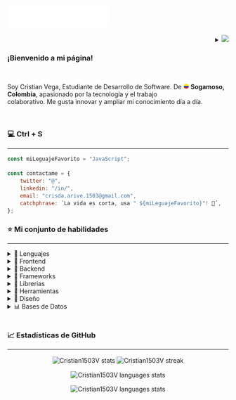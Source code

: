 <img src="Images/svg/header_es.svg"></img>


<details align="right">
 <summary><img src="https://img.icons8.com/color/48/google-translate.png" height="30"></summary>  
 <table align="right">
  <tr><td><a href="README.md"><img src="Images/colombia.png" height="13"> Español </a></td></tr>
  <tr><td><a href="README_en.md"><img src="Images/usa.png" height="13">   Ingles </a></td></tr>
 </table>
</details>

<h3>¡Bienvenido a mi página!</h3></br>
<p>Soy Cristian Vega, Estudiante de Desarrollo de Software. De <img src="Images/colombia.png" height="13"> <b>Sogamoso, Colombia</b>, apasionado por la tecnología y el trabajo</br> colaborativo. Me gusta innovar y ampliar mi conocimiento día a día.</p>

<br>

 ###  💻 Ctrl + S
 ---
 
```javascript
const miLeguajeFavorito = "JavaScript";

const contactame = {
    twitter: "@",
    linkedin: "/in/",
    email: "crisda.arive.1503@gmail.com",
    catchphrase: ´La vida es corta, usa " ${miLeguajeFavorito}"! 🚀´,
};
```

 ### ⭐ Mi conjunto de habilidades
 ---
<details>
<summary>🚀 Lenguajes</summary>
  <tr>
    <td>
      <a href="https://www.php.net" target="_blank" rel="noreferrer">
        <img src="https://raw.githubusercontent.com/devicons/devicon/master/icons/php/php-original.svg" alt="php logo" width="30" height="30" hspace="10" />
      </a>
    </td>
    <td>
      <a href="https://www.python.org" target="_blank" rel="noreferrer">
        <img src="https://raw.githubusercontent.com/devicons/devicon/master/icons/python/python-original.svg" alt="python logo" width="30" height="30" hspace="10" />
      </a>
    </td>
    <td>
      <a href="https://www.java.com" target="_blank" rel="noreferrer">
        <img src="https://raw.githubusercontent.com/devicons/devicon/master/icons/java/java-original.svg" alt="java logo" width="30" height="30" hspace="10" />
      </a>
    </td>
    <td>
      <a href="https://developer.mozilla.org/en-US/docs/Web/JavaScript" target="_blank" rel="noreferrer">
        <img src="https://raw.githubusercontent.com/devicons/devicon/master/icons/javascript/javascript-original.svg" alt="javascript logo" width="30" height="30" hspace="10" />
      </a>
    </td>
    <td>
      <a href="https://www.typescriptlang.org/" target="_blank" rel="noreferrer">
        <img src="https://raw.githubusercontent.com/devicons/devicon/master/icons/typescript/typescript-original.svg" alt="typescript logo" width="30" height="30" hspace="10" />
      </a>
    </td>
  </tr>
</details>

<details>
<summary>👀 Frontend</summary>
  <tr>
    <td>
      <a href="https://www.w3schools.com/css/" target="_blank" rel="noreferrer">
        <img src="https://raw.githubusercontent.com/devicons/devicon/master/icons/css3/css3-original-wordmark.svg" alt="css3 logo" width="30" height="30" hspace="10" />
      </a>
    </td>
    <td>
      <a href="https://www.w3.org/html/" target="_blank" rel="noreferrer">
        <img src="https://raw.githubusercontent.com/devicons/devicon/master/icons/html5/html5-original-wordmark.svg" alt="html5 logo" width="30" height="30" hspace="10" />
      </a>
    </td>
    <td>
      <a href="https://getbootstrap.com" target="_blank" rel="noreferrer">
        <img src="https://raw.githubusercontent.com/devicons/devicon/master/icons/bootstrap/bootstrap-plain-wordmark.svg" alt="bootstrap logo" width="30" height="30" hspace="10" />
      </a>
    </td>
    <td>
      <a href="https://tailwindcss.com/" target="_blank" rel="noreferrer">
        <img src="https://profilinator.rishav.dev/skills-assets/tailwindcss.svg" alt="tailwind logo" width="30" height="30" hspace="10" />
      </a>
    </td>
    <td>
      <a href="https://www.electronjs.org" target="_blank" rel="noreferrer">
        <img src="https://raw.githubusercontent.com/devicons/devicon/master/icons/electron/electron-original.svg" alt="electron logo" width="30" height="30" hspace="10" />
      </a>
    </td>
      <td>
      <a href="https://reactjs.org/" target="_blank" rel="noreferrer">
        <img src="https://raw.githubusercontent.com/devicons/devicon/master/icons/react/react-original-wordmark.svg" alt="react logo" width="30" height="30" hspace="10" />
      </a>
    </td>
  </tr>
</details>

<details>
 <summary>🌚 Backend</summary>
  <tr>
   <td>
     <a href="https://nodejs.org" target="_blank" rel="noreferrer">
       <img src="https://seeklogo.com/images/N/nodejs-logo-FBE122E377-seeklogo.com.png" alt="nodejs logo" width="30" height="30" hspace="10" />
     </a>
   </td>
     <td>
     <a href="https://expressjs.com" target="_blank" rel="noreferrer">
       <img src="Images/svg/express-js.svg "  alt="express logo" width="30" height="30" hspace="10" />
     </a>
   </td>
   <td>
    <a href="https://graphql.org" target="_blank" rel="noreferrer">
      <img src="https://www.vectorlogo.zone/logos/graphql/graphql-icon.svg" alt="graphql logo" width="30" height="30" hspace="10" />
    </a>
  </td>
 </tr>
</details>

<details>
 <summary>🔮 Frameworks</summary>
  <tr>
   <td>
     <a href="https://nextjs.org/" target="_blank" rel="noreferrer">
       <img src="https://d2nir1j4sou8ez.cloudfront.net/wp-content/uploads/2021/12/nextjs-boilerplate-logo.png" alt="nextjs logo" width="30" height="30" hspace="10" />
     </a>
   </td>
 </tr>
</details>

<details>
 <summary>📔 Librerias</summary>
  <tr>
    <td>
      <a href="https://eslint.org/" target="_blank" rel="noreferrer">
        <img src="https://cdn.jsdelivr.net/gh/devicons/devicon/icons/eslint/eslint-original.svg" alt="eslint logo" width="30" height="30" hspace="10" />
      </a>
    </td>
    <td>
      <a href="https://jquery.com/" target="_blank" rel="noreferrer">
        <img src="https://cdn.jsdelivr.net/gh/devicons/devicon/icons/jquery/jquery-original.svg" alt="jquery logo" width="30" height="30" hspace="10" />
      </a>
    </td>
    <td>
      <a href="https://www.electronjs.org" target="_blank" rel="noreferrer">
        <img src="https://raw.githubusercontent.com/devicons/devicon/master/icons/electron/electron-original.svg" alt="electron logo" width="30" height="30" hspace="10" />
      </a>
    </td>
    <td>
      <a href="https://redux.js.org" target="_blank" rel="noreferrer">
        <img src="https://raw.githubusercontent.com/devicons/devicon/master/icons/redux/redux-original.svg" alt="redux logo" width="30" height="30" hspace="10" />
      </a>
    </td>
  </tr>
</details>

<details>
 <summary>🔧 Herramientas</summary>
  <tr>
    <td>
      <a href="https://www.docker.com/" target="_blank" rel="noreferrer">
        <img src="https://raw.githubusercontent.com/devicons/devicon/master/icons/docker/docker-original-wordmark.svg" alt="docker logo" width="30" height="30" hspace="10" />
      </a>
    </td>
    <td>
      <a href="https://git-scm.com/" target="_blank" rel="noreferrer">
        <img src="https://www.vectorlogo.zone/logos/git-scm/git-scm-icon.svg" alt="git logo" width="30" height="30" hspace="10" />
      </a>
    </td>
    <td>
      <a href="https://github.com/" target="_blank" rel="noreferrer">
        <img src="https://github.githubassets.com/images/modules/logos_page/GitHub-Mark.png" alt="github logo" width="30" height="30" hspace="10" />
      </a>
    </td>
    <td>
      <a href="https://code.visualstudio.com/" target="_blank" rel="noreferrer">
        <img src="https://cdn.jsdelivr.net/gh/devicons/devicon/icons/vscode/vscode-original.svg" alt="vsCode logo" width="30" height="30" hspace="10" />
      </a>
    </td>
    <td>
      <a href="https://postman.com" target="_blank" rel="noreferrer">
        <img src="https://www.vectorlogo.zone/logos/getpostman/getpostman-icon.svg" alt="postman logo" width="30" height="30" hspace="10" />
      </a>
    </td>
    <td>
      <a href="https://www.npmjs.com/" target="_blank" rel="noreferrer">
        <img src="https://cdn.jsdelivr.net/gh/devicons/devicon/icons/npm/npm-original-wordmark.svg" alt="npm logo" width="30" height="30" hspace="10" />
      </a>
    </td>
    <td>
      <a href="https://es.wikipedia.org/wiki/Markdown" target="_blank" rel="noreferrer">
        <img src="https://static-00.iconduck.com/assets.00/markdown-icon-512x512-bfxegudd.png" alt="markdown logo" width="30" height="30" hspace="10" />
      </a>
    </td>
    <td>
      <a href="https://www.atlassian.com/es/software/jira" target="_blank" rel="noreferrer">
        <img src="https://cdn.jsdelivr.net/gh/devicons/devicon/icons/jira/jira-original.svg" alt="jira logo" width="30" height="30" hspace="10" />
      </a>
    </td>
    <td>
      <a href="https://www.gnu.org/software/bash/" target="_blank" rel="noreferrer">
        <img src="https://upload.wikimedia.org/wikipedia/commons/thumb/4/4b/Bash_Logo_Colored.svg/2048px-Bash_Logo_Colored.svg.png" alt="bash logo" width="30" height="30" hspace="10" />
      </a>
    </td>
  </tr>
</details>

<details>
 <summary>🎨 Diseño</summary>
   <tr>
    <td>
      <a href="https://www.figma.com/" target="_blank" rel="noreferrer">
        <img src="https://www.vectorlogo.zone/logos/figma/figma-icon.svg" alt="figma logo" width="30" height="30" hspace="10" />
      </a>
    </td>
    <td>
      <a href="https://www.blender.org/" target="_blank" rel="noreferrer">
        <img src="https://cdn.jsdelivr.net/gh/devicons/devicon/icons/blender/blender-original.svg" alt="blender logo" width="30" height="30" hspace="10" />
      </a>
    </td>
    <td>
      <a href="https://www.photoshop.com/en" target="_blank" rel="noreferrer">
        <img src="https://www.adobe.com/content/dam/acom/one-console/icons_rebrand/ps_appicon.svg" alt="photoshop logo" width="30" height="30" hspace="10" />
      </a>
    </td>
    <td>
      <a href="https://www.adobe.com/products/xd.html" target="_blank" rel="noreferrer">
        <img src="https://cdn.worldvectorlogo.com/logos/adobe-xd.svg" alt="xd logo" width="30" height="30" hspace="10" />
      </a>
    </td>
    <td>
      <a href="https://www.sketch.com/" target="_blank" rel="noreferrer">
        <img src="https://www.vectorlogo.zone/logos/sketchapp/sketchapp-icon.svg" alt="sketch logo" width="30" height="30" hspace="10" />
      </a>
    </td>
    <td>
      <a href="https://www.adobe.com/in/products/illustrator.html" target="_blank" rel="noreferrer">
        <img src="https://www.vectorlogo.zone/logos/adobe_illustrator/adobe_illustrator-icon.svg" alt="illustrator logo" width="30" height="30" hspace="10" />
      </a>
    </td>
  </tr>
</details>

<details>
 <summary>📊 Bases de Datos</summary>
   <tr>
     <td>
       <a href="https://mariadb.org/" target="_blank" rel="noreferrer">
         <img src="https://mariadb.com/wp-content/uploads/2019/11/mariadb-logo-vert_blue-transparent.png" alt="mariadb logo" width="35" height="35" hspace="10" />
       </a>
     </td>
     <td>
       <a href="https://www.mysql.com/" target="_blank" rel="noreferrer">
         <img src="https://raw.githubusercontent.com/devicons/devicon/master/icons/mysql/mysql-original-wordmark.svg" alt="mysql logo" width="35" height="35" hspace="10" />
       </a>
     </td>
     <td>
       <a href="https://www.postgresql.org" target="_blank" rel="noreferrer">
         <img src="https://raw.githubusercontent.com/devicons/devicon/master/icons/postgresql/postgresql-original-wordmark.svg" alt="postgresql logo" width="30" height="30" hspace="10" />
       </a>
     </td>
     <td>
       <a href="https://www.sqlite.org/" target="_blank" rel="noreferrer">
         <img src="https://www.vectorlogo.zone/logos/sqlite/sqlite-icon.svg" alt="sqlite logo" width="35" height="35" hspace="10" />
       </a>
     </td>
   </tr>
</details>
<br>

 ### 📈 Estadísticas de GitHub
 ---

<p align="center">
  <img align="center" src="https://github-readme-stats.vercel.app/api?username=Cristian1503V&locale=en&show_icons=true&rank_icon=github&include_all_commits=true&card_width=350&theme=vue-dark" alt="Cristian1503V stats" />
  <img align="center" src="https://streak-stats.demolab.com?user=Cristian1503V&locale=en&card_width=350&theme=vue-dark" alt="Cristian1503V streak" />
</p>

<p align="center">
 <img align="center" src="https://github-contributor-stats.vercel.app/api?username=Cristian1503V&limit=5&theme=vue-dark&combine_all_yearly_contributions=true" alt="Cristian1503V languages stats" />
</p>

<p align="center">
  <img align="center" src="https://github-readme-stats.vercel.app/api/top-langs?username=Cristian1503V&locale=en&layout=compact&card_width=350&theme=vue-dark" alt="Cristian1503V languages stats"/>
</p>

<br>
<br>



